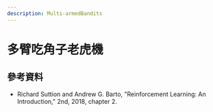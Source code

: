 ```yaml
---
description: Multi-armedBandits
---
```


# 多臂吃角子老虎機

## 參考資料

* Richard Suttion and Andrew G. Barto, "Reinforcement Learning: An Introduction," 2nd, 2018, chapter 2.
